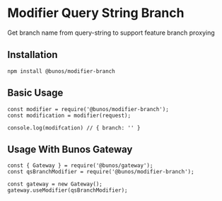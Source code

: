 # Modifier Query String Branch

Get branch name from query-string to support feature
branch proxying

## Installation

```
npm install @bunos/modifier-branch
```

## Basic Usage

```
const modifier = require('@bunos/modifier-branch');
const modification = modifier(request);

console.log(modifcation) // { branch: '' }
```

## Usage With Bunos Gateway

```
const { Gateway } = require('@bunos/gateway');
const qsBranchModifier = require('@bunos/modifier-branch');

const gateway = new Gateway();
gateway.useModifier(qsBranchModifier);
```
